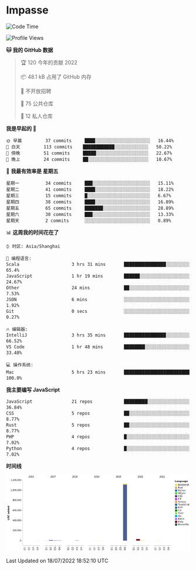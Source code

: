 # Impasse

<!--START_SECTION:waka-->
![Code Time](http://img.shields.io/badge/Code%20Time-0%20secs-blue)

![Profile Views](http://img.shields.io/badge/%E4%B8%AA%E4%BA%BA%E5%B0%81%E9%9D%A2%E8%A7%82%E7%9C%8B%E6%AC%A1%E6%95%B0-0-blue)

**🐱 我的 GitHub 数据** 

> 🏆 120 今年的贡献 2022
 > 
> 📦 48.1 kB 占用了 GitHub 内存 
 > 
> 🚫 不开放招聘
 > 
> 📜 75 公共仓库 
 > 
> 🔑 12 私人仓库  
 > 
**我是早起的 🐤** 

```text
🌞 早晨         37 commits     ████░░░░░░░░░░░░░░░░░░░░░   16.44% 
🌆 白天         113 commits    ████████████░░░░░░░░░░░░░   50.22% 
🌃 傍晚         51 commits     █████░░░░░░░░░░░░░░░░░░░░   22.67% 
🌙 晚上         24 commits     ██░░░░░░░░░░░░░░░░░░░░░░░   10.67%

```
📅 **我最有效率是 星期五** 

```text
星期一          34 commits     ███░░░░░░░░░░░░░░░░░░░░░░   15.11% 
星期二          41 commits     ████░░░░░░░░░░░░░░░░░░░░░   18.22% 
星期三          15 commits     █░░░░░░░░░░░░░░░░░░░░░░░░   6.67% 
星期四          38 commits     ████░░░░░░░░░░░░░░░░░░░░░   16.89% 
星期五          65 commits     ███████░░░░░░░░░░░░░░░░░░   28.89% 
星期六          30 commits     ███░░░░░░░░░░░░░░░░░░░░░░   13.33% 
星期天          2 commits      ░░░░░░░░░░░░░░░░░░░░░░░░░   0.89%

```


📊 **这周我的时间花在了** 

```text
⌚︎ 时区: Asia/Shanghai

💬 编程语言: 
Scala                    3 hrs 31 mins       ████████████████░░░░░░░░░   65.4% 
JavaScript               1 hr 19 mins        ██████░░░░░░░░░░░░░░░░░░░   24.67% 
Other                    24 mins             ██░░░░░░░░░░░░░░░░░░░░░░░   7.53% 
JSON                     6 mins              ░░░░░░░░░░░░░░░░░░░░░░░░░   1.92% 
Git                      0 secs              ░░░░░░░░░░░░░░░░░░░░░░░░░   0.27%

🔥 编辑器: 
IntelliJ                 3 hrs 35 mins       ████████████████░░░░░░░░░   66.52% 
VS Code                  1 hr 48 mins        ████████░░░░░░░░░░░░░░░░░   33.48%

💻 操作系统: 
Mac                      5 hrs 23 mins       █████████████████████████   100.0%

```

**我主要编写 JavaScript** 

```text
JavaScript               21 repos            █████████░░░░░░░░░░░░░░░░   36.84% 
CSS                      5 repos             ██░░░░░░░░░░░░░░░░░░░░░░░   8.77% 
Rust                     5 repos             ██░░░░░░░░░░░░░░░░░░░░░░░   8.77% 
PHP                      4 repos             █░░░░░░░░░░░░░░░░░░░░░░░░   7.02% 
Python                   4 repos             █░░░░░░░░░░░░░░░░░░░░░░░░   7.02%

```


**时间线**

![Chart not found](https://raw.githubusercontent.com/impasse/impasse/master/charts/bar_graph.png) 


 Last Updated on 18/07/2022 18:52:10 UTC
<!--END_SECTION:waka-->

